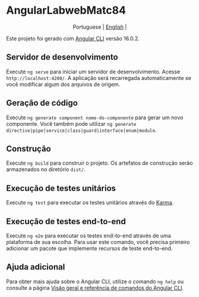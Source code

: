 # AngularLabwebMatc84

<p align="center">
    <span>Portuguese</span> |
    <a href="readme-lang/english#AngularLabwebMatc84">English</a> |
</p>




Este projeto foi gerado com [Angular CLI](https://github.com/angular/angular-cli) versão 16.0.2.

## Servidor de desenvolvimento
Execute `ng serve` para iniciar um servidor de desenvolvimento. Acesse `http://localhost:4200/`. A aplicação será recarregada automaticamente se você modificar algum dos arquivos de origem.

## Geração de código

Execute `ng generate component nome-do-componente` para gerar um novo componente. Você também pode utilizar `ng generate directive|pipe|service|class|guard|interface|enum|module`.

## Construção

Execute `ng build` para construir o projeto. Os artefatos de construção serão armazenados no diretório `dist/`.

## Execução de testes unitários

Execute `ng test` para executar os testes unitários através do [Karma](https://karma-runner.github.io).

## Execução de testes end-to-end

Execute `ng e2e` para executar os testes end-to-end através de uma plataforma de sua escolha. Para usar este comando, você precisa primeiro adicionar um pacote que implemente recursos de teste end-to-end.

## Ajuda adicional

Para obter mais ajuda sobre o Angular CLI, utilize o comando `ng help` ou consulte a página [Visão geral e referência de comandos do Angular CLI](https://angular.io/cli).


